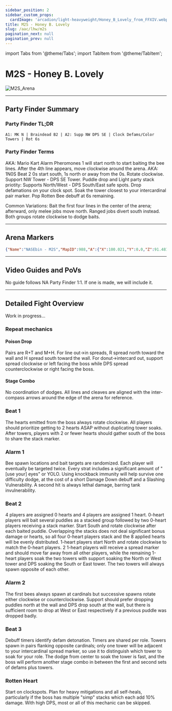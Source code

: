 ```yaml
---
sidebar_position: 2
sidebar_custom_props:
  cardImage: 'arcadion/light-heavyweight/Honey_B_Lovely_from_FFXIV.webp'
title: M2S - Honey B. Lovely
slug: /aac/lhw/m2s
pagination_next: null
pagination_prev: null
---
```


import Tabs from '@theme/Tabs';
import TabItem from '@theme/TabItem';

# M2S - Honey B. Lovely
![M2S_Arena](/arcadion/light-heavyweight/M2S_Arena.png)

***

## Party Finder Summary

### Party Finder TL;DR

```
A1: MK N | Braindead B2 | A2: Supp NW DPS SE | Clock Defams/Color Towers | Rot 6s
```

### Party Finder Terms

<Tabs>
  <TabItem value="MarioKart" label="MK N" default>
    AKA: Mario Kart
    Alarm Pheromones 1 will start north to start baiting the bee lines. After the 4th line appears, move clockwise around the arena.
  </TabItem>
  <TabItem value="Braindead B2" label="Braindead B2">
    AKA: 1N0S
    Beat 2 0s start south, 1s north or away from the 0s. Rotate clockwise. Support NW Tower - DPS SE Tower.
  </TabItem>
  <TabItem value="Supp NW DPS SE" label="A2: Supp NW DPS SE">
    Puddle drop and Light party stack priotity: Supports North/West - DPS South/East safe spots.
  </TabItem>
  <TabItem value="Clock Defams" label="Clock Defams/Color Towers">
    Drop defamations on your clock spot. Soak the tower closest to your intercardinal pair marker.
  </TabItem>
    <TabItem value="Rot 6s" label="Rot 6s">
    Pop Rotten Bee debuff at 6s remaining.
  </TabItem>
</Tabs>

Common Variations:
<Tabs>
  <TabItem value="RNMS" label="Ranged N Melee S" default>
    Bait the first four lines in the center of the arena; afterward, only melee jobs move north. Ranged jobs divert south instead. Both groups rotate clockwise to dodge baits.
  </TabItem>
  <TabItem value="" label="">
  </TabItem>
</Tabs>

***

## Arena Markers

```json
{"Name":"NASEbin - M2S","MapID":988,"A":{"X":100.021,"Y":0.0,"Z":91.481,"ID":0,"Active":true},"B":{"X":108.639,"Y":0.0,"Z":100.06,"ID":1,"Active":true},"C":{"X":99.866,"Y":0.0,"Z":108.467,"ID":2,"Active":true},"D":{"X":91.319,"Y":0.0,"Z":100.064,"ID":3,"Active":true},"One":{"X":91.249,"Y":0.0,"Z":91.379,"ID":4,"Active":true},"Two":{"X":108.695,"Y":0.0,"Z":91.247,"ID":5,"Active":true},"Three":{"X":108.746,"Y":0.0,"Z":108.688,"ID":6,"Active":true},"Four":{"X":91.235,"Y":0.0,"Z":108.682,"ID":7,"Active":true}}
```

***

## Video Guides and PoVs

No guide follows NA Party Finder 1:1. If one is made, we will include it.

***

## Detailed Fight Overview

Work in progress...

### Repeat mechanics

#### Poison Drop

Pairs are R+T and M+H.
For line out->in spreads, R spread north toward the wall and H spread south toward the wall.
For donut->intercard out, support spread clockwise or left facing the boss while DPS spread counterclockwise or right facing the boss.

#### Stage Combo

No coordination of dodges. All lines and cleaves are aligned with the inter-compass arrows around the edge of the arena for reference.

### Beat 1

The hearts emitted from the boss always rotate clockwise. All players should prioritize getting to 2 hearts ASAP without duplicating tower soaks. After towers, players with 2 or fewer hearts should gather south of the boss to share the stack marker.

### Alarm 1

Bee spawn locations and bait targets are randomized. Each player will eventually be targeted twice. Every strat includes a significant amount of "[use your] eyes" or YOLO. Using knockback immunity will help survive one difficulty dodge, at the cost of a short Damage Down debuff and a Slashing Vulnerability. A second hit is always lethal damage, barring tank invulnerability.

### Beat 2

4 players are assigned 0 hearts and 4 players are assigned 1 heart.
0-heart players will bait several puddles as a stacked group followed by two 0-heart players receiving a stack marker. Start South and rotate clockwise after each baited puddle. Overlapping the stacks does not deal significant bonus damage or hearts, so all four 0-heart players stack and the 8 applied hearts will be evenly distributed.
1-heart players start North and rotate clockwise to match the 0-heart players. 2 1-heart players will receive a spread marker and should move far away from all other players, while the remaining 1-heart players soak the two towers with support soaking the North or West tower and DPS soaking the South or East tower. The two towers will always spawn opposite of each other.

### Alarm 2

The first bees always spawn at cardinals but successive spawns rotate either clockwise or counterclockwise. Support should prefer dropping puddles north at the wall and DPS drop south at the wall, but there is sufficient room to drop at West or East respectively if a previous puddle was dropped badly.

### Beat 3

Debuff timers identify defam detonation. Timers are shared per role.
Towers spawn in pairs flanking opposite cardinals; only one tower will be adjacent to your intercardinal spread marker, so use it to distinguish which tower to soak for your role.
The dodge from center to soak the tower is fast, and the boss will perform another stage combo in between the first and second sets of defams plus towers.

### Rotten Heart

Start on clockspots. Plan for heavy mitigations and all self-heals, particularly if the boss has multiple "simp" stacks which each add 10% damage. With high DPS, most or all of this mechanic can be skipped.
